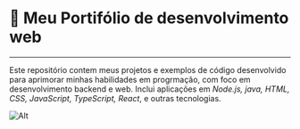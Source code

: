 # 🚀 Meu Portifólio de desenvolvimento web
---
Este repositório contem meus projetos e exemplos de código desenvolvido para aprimorar minhas habilidades em progrmação, com foco em desenvolvimento backend e web. Inclui aplicações em *Node.js, java, HTML, CSS, JavaScript, TypeScript, React*, e outras tecnologias.

![Alt](https://repobeats.axiom.co/api/embed/4ba080672544fbf832a585d6001708653687b424.svg "Repobeats analytics image")
